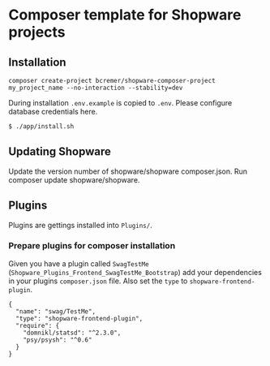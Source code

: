 # Composer template for Shopware projects

## Installation

```
composer create-project bcremer/shopware-composer-project my_project_name --no-interaction --stability=dev
```

During installation `.env.example` is copied to `.env`.
Please configure database credentials here.

```bash
$ ./app/install.sh
```

## Updating Shopware

Update the version number of shopware/shopware composer.json.
Run composer update shopware/shopware.

## Plugins

Plugins are gettings installed into `Plugins/`.

### Prepare plugins for composer installation

Given you have a plugin called `SwagTestMe` (`Shopware_Plugins_Frontend_SwagTestMe_Bootstrap`) add your dependencies in your plugins `composer.json` file.
Also set the `type` to `shopware-frontend-plugin`.


```
{
  "name": "swag/TestMe",
  "type": "shopware-frontend-plugin",
  "require": {
    "domnikl/statsd": "^2.3.0",
    "psy/psysh": "^0.6"
  }
}
```

